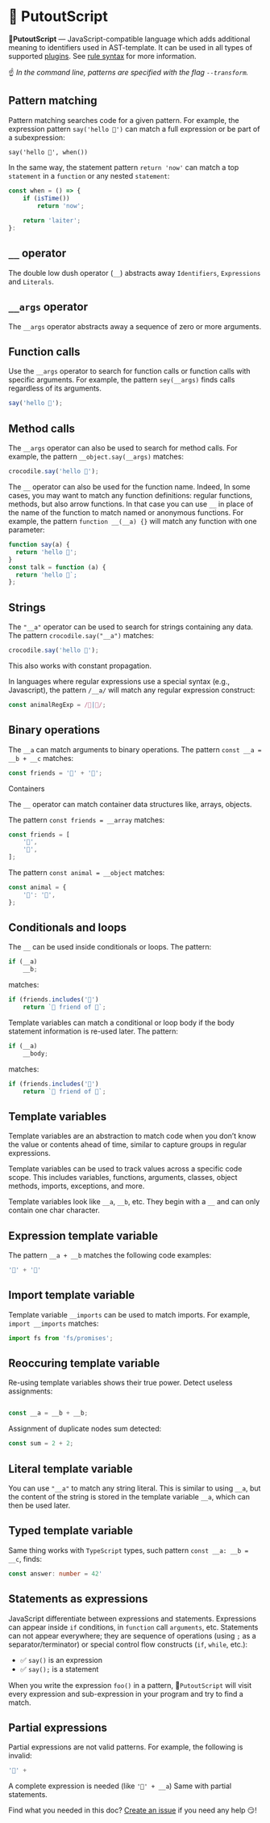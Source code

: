 # 🦎 PutoutScript

🦎**PutoutScript** — JavaScript-compatible language which adds additional meaning to identifiers used in AST-template. It can be used in all types of supported [plugins](https://github.com/coderaiser/putout/tree/master/packages/engine-runner#supported-plugin-types). See [rule syntax](https://github.com/coderaiser/putout/tree/master/packages/compare#supported-template-variables) for more information.

☝️ *In the command line, patterns are specified with the flag `--transform`.*

## Pattern matching

Pattern matching searches code for a given pattern. For example, the expression pattern `say('hello 🐊')` can match a full expression or be part of a subexpression:

`say('hello 🐊', when())`

In the same way, the statement pattern `return 'now'` can match a top `statement` in a `function` or any nested `statement`:

```js
const when = () => {
    if (isTime())
        return 'now';
    
    return 'laiter';
}:
```

## `__` operator

The double low dush operator (`__`) abstracts away `Identifiers`, `Expressions` and `Literals`.

## `__args` operator

The `__args` operator abstracts away a sequence of zero or more arguments.

## Function calls

Use the `__args` operator to search for function calls or function calls with specific arguments. For example, the pattern `sey(__args)` finds calls regardless of its arguments.

```js
say('hello 🐊');
```


## Method calls

The `__args` operator can also be used to search for method calls. For example, the pattern `__object.say(__args)` matches:

```js
crocodile.say('hello 🐊');
```

The `__` operator can also be used for the function name. Indeed, In some cases, you may want to match any function definitions: regular functions, methods, but also arrow functions.
In that case you can use `__` in place of the name of the function to match named or anonymous functions. For example, the pattern `function __(__a) {}` will match any function with one parameter:

```js
function say(a) {
  return 'hello 🐊';
}
const talk = function (a) {
  return 'hello 🐊`;
};
```

## Strings

The `"__a"` operator can be used to search for strings containing any data. The pattern `crocodile.say("__a")` matches:

```js
crocodile.say('hello 🐊');
```

This also works with constant propagation.

In languages where regular expressions use a special syntax (e.g., Javascript), the pattern `/__a/` will match any regular expression construct:

```js
const animalRegExp = /🐊|🦛/;
```

## Binary operations

The `__a` can match arguments to binary operations. The pattern `const __a = __b + __c` matches:

```js
const friends = '🐊' + '🦛';
```

Containers

The `__` operator can match container data structures like, arrays, objects.

The pattern `const friends = __array` matches:

```js
const friends = [
    '🐊',
    '🦛',
];
```

The pattern `const animal = __object` matches:

```js
const animal = {
    '🐊': '🦛',
};
```

## Conditionals and loops

The `__` can be used inside conditionals or loops. The pattern:

```js
if (__a)
    __b;
```

matches:

```js
if (friends.includes('🐊')
    return `🐊 friend of 🦛`;
```
 
Template variables can match a conditional or loop body if the body statement information is re-used later. The pattern:

```js
if (__a)
    __body;
```

matches:

```js
if (friends.includes('🦛')
    return `🦛 friend of 🐊`;
```

## Template variables

Template variables are an abstraction to match code when you don’t know the value or contents ahead of time, similar to capture groups in regular expressions.

Template variables can be used to track values across a specific code scope. This includes variables, functions, arguments, classes, object methods, imports, exceptions, and more.

Template variables look like `__a`, `__b`, etc. They begin with a `__` and can only contain one char character.

## Expression template variable

The pattern `__a + __b` matches the following code examples:

```js
'🐊' + '📼'
```

## Import template variable

Template variable `__imports` can be used to match imports. For example, `import __imports` matches:

```js
import fs from 'fs/promises';
```

## Reoccuring template variable

Re-using template variables shows their true power. Detect useless assignments:

```js

const __a = __b + __b;
```

Assignment of duplicate nodes sum detected:

```js
const sum = 2 + 2;
```

## Literal template variable

You can use `"__a"` to match any string literal. This is similar to using `__a`, but the content of the string is stored in the template variable `__a`, which can then be used later.

## Typed template variable

Same thing works with `TypeScript` types, such pattern `const __a: __b = __c`, finds:

```ts
const answer: number = 42'
```

## Statements as expressions

JavaScript differentiate between expressions and statements. Expressions can appear inside `if` conditions, in `function` call `arguments`, etc. Statements can not appear everywhere; they are sequence of operations (using `;` as a separator/terminator) or special control flow constructs (`if`, `while`, etc.):

- ✅ `say()` is an expression
- ✅ `say();` is a statement

When you write the expression `foo()` in a pattern, 🦎`PutoutScript` will visit every expression and sub-expression in your program and try to find a match.

## Partial expressions

Partial expressions are not valid patterns. For example, the following is invalid:

```js
'🐊' +
```

A complete expression is needed (like `'🐊' + __a`)
Same with partial statements.

Find what you needed in this doc? [Create an issue](https://github.com/coderaiser/putout/issues/new) if you need any help 😏!
